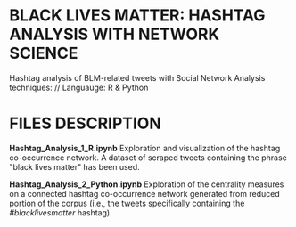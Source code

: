 # BLACK LIVES MATTER: HASHTAG ANALYSIS WITH NETWORK SCIENCE 
Hashtag analysis of BLM-related tweets with Social Network Analysis techniques: // Languauge: R &amp; Python

# FILES DESCRIPTION

**Hashtag_Analysis_1_R.ipynb**
Exploration and visualization of the hashtag co-occurrence network. A dataset of scraped tweets containing the phrase "black lives matter" has been used.

**Hashtag_Analysis_2_Python.ipynb**
Exploration of the centrality measures on a connected hashtag co-occurrence network generated from reduced portion of the corpus (i.e., the tweets specifically containing the *#blacklivesmatter* hashtag).
